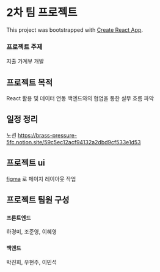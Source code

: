 # 2차 팀 프로젝트

This project was bootstrapped with [Create React App](https://github.com/facebook/create-react-app).

### 프로젝트 주제

지출 가계부 개발

## 프로젝트 목적

React 활용 및 데이터 연동
백엔드와의 협업을 통한 실무 흐름 파악

## 일정 정리
노션
https://brass-pressure-5fc.notion.site/59c5ec12acf94132a2dbd9cf533e1d53

## 프로젝트 ui

[figma](https://www.figma.com/file/ZXKIBZRTshLbK6PgOmWgIK/%EA%B0%80%EA%B3%84%EB%B6%80-%ED%94%84%EB%A1%9C%EC%A0%9D%ED%8A%B8?node-id=0%3A1&t=zEnPqhTKdhCc98SZ-1) 로 페이지 레이아웃 작업

## 프로젝트 팀원 구성

### `프론트엔드`

하경미, 조준영, 이혜영

### `백엔드`

박진희, 우현주, 이민석
